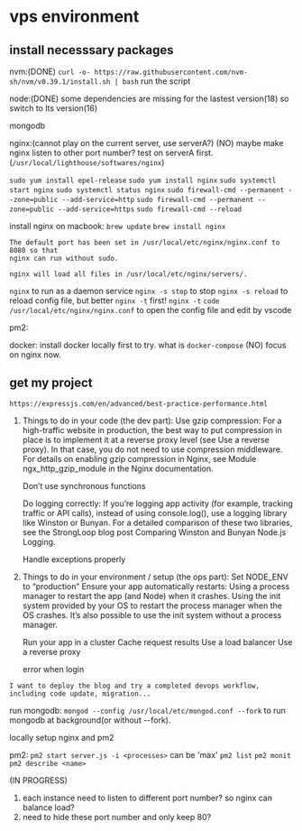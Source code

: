 # vps environment

## install necesssary packages

nvm:(DONE)
`curl -o- https://raw.githubusercontent.com/nvm-sh/nvm/v0.39.1/install.sh | bash`
run the script

node:(DONE)
some dependencies are missing for the lastest version(18)
so switch to lts version(16)

mongodb

nginx:(cannot play on the current server, use serverA?)
(NO)
maybe make nginx listen to other port number?
test on serverA first.(`/usr/local/lighthouse/softwares/nginx`)

`sudo yum install epel-release`
`sudo yum install nginx`
`sudo systemctl start nginx`
`sudo systemctl status nginx`
`sudo firewall-cmd --permanent --zone=public --add-service=http`
`sudo firewall-cmd --permanent --zone=public --add-service=https`
`sudo firewall-cmd --reload`

install nginx on macbook:
`brew update`
`brew install nginx`

```
The default port has been set in /usr/local/etc/nginx/nginx.conf to 8080 so that
nginx can run without sudo.

nginx will load all files in /usr/local/etc/nginx/servers/.
```

`nginx` to run as a daemon service
`nginx -s stop` to stop
`nginx -s reload` to reload config file, but better `nginx -t` first!
`nginx -t`
`code /usr/local/etc/nginx/nginx.conf` to open the config file and edit by vscode

pm2:

docker:
install docker locally first to try.
what is `docker-compose`
(NO) focus on nginx now.

## get my project

`https://expressjs.com/en/advanced/best-practice-performance.html`

1.  Things to do in your code (the dev part):
    Use gzip compression:
    For a high-traffic website in production, the best way to put compression in place is to implement it at a reverse proxy level (see Use a reverse proxy). In that case, you do not need to use compression middleware. For details on enabling gzip compression in Nginx, see Module ngx_http_gzip_module in the Nginx documentation.

    Don’t use synchronous functions

    Do logging correctly:
    If you’re logging app activity (for example, tracking traffic or API calls), instead of using console.log(), use a logging library like Winston or Bunyan. For a detailed comparison of these two libraries, see the StrongLoop blog post Comparing Winston and Bunyan Node.js Logging.

    Handle exceptions properly

2.  Things to do in your environment / setup (the ops part):
    Set NODE_ENV to “production”
    Ensure your app automatically restarts:
    Using a process manager to restart the app (and Node) when it crashes.
    Using the init system provided by your OS to restart the process manager when the OS crashes. It’s also possible to use the init system without a process manager.

    Run your app in a cluster
    Cache request results
    Use a load balancer
    Use a reverse proxy

    error when login

`I want to deploy the blog and try a completed devops workflow, including code update, migration...`

run mongodb:
`mongod --config /usr/local/etc/mongod.conf --fork` to run mongodb at background(or without --fork).

locally setup nginx and pm2

pm2:
`pm2 start server.js -i <processes>` <processes> can be 'max'
`pm2 list`
`pm2 monit`
`pm2 describe <name>`

(IN PROGRESS)

1. each instance need to listen to different port number? so nginx can balance load?
2. need to hide these port number and only keep 80?
